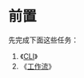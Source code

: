 # 前置

先完成下面这些任务：

1. 《[CLI](https://cli.ninghao.net/)》
2. 《[工作流](https://workflow.ninghao.net/)》



